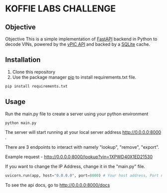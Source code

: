 # KOFFIE LABS CHALLENGE

## Objective

Objective
This is a simple implementation of [FastAPI](https://fastapi.tiangolo.com/) backend in Python to decode VINs, powered by the [vPIC API](https://vpic.nhtsa.dot.gov/api/) and backed by a [SQLite](https://www.sqlite.org/index.html) cache.


## Installation
1. Clone this repository
2. Use the package manager [pip](https://pip.pypa.io/en/stable/) to install requirements.txt file.

```bash
pip install requirements.txt
```

## Usage

Run the main.py file to create a server using your python environment
```bash
python main.py
```

The server will start running at your local server address http://0.0.0.0:8000 .

There are 3 endpoints to interact with namely "lookup", "remove", "export".

Example request - http://0.0.0.0:8000/lookup?vin=1XPWD40X1ED21530

If you want to change the IP Address, change it in the "main.py" file.
```python
uvicorn.run(app, host="0.0.0.0", port=8000) # Your host address, Port number
```

To see the api docs, go to http://0.0.0.0:8000/docs
